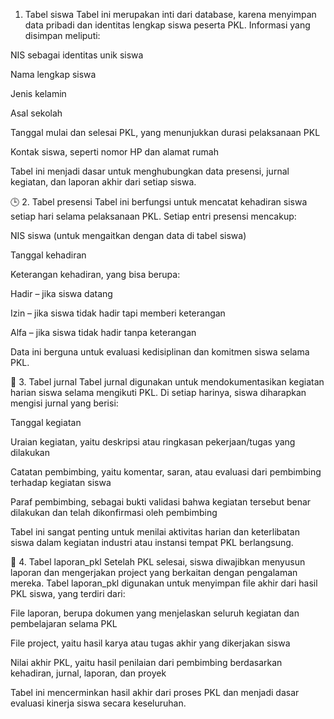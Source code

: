 1. Tabel siswa
Tabel ini merupakan inti dari database, karena menyimpan data pribadi dan identitas lengkap siswa peserta PKL.
Informasi yang disimpan meliputi:

NIS sebagai identitas unik siswa

Nama lengkap siswa

Jenis kelamin

Asal sekolah

Tanggal mulai dan selesai PKL, yang menunjukkan durasi pelaksanaan PKL

Kontak siswa, seperti nomor HP dan alamat rumah

Tabel ini menjadi dasar untuk menghubungkan data presensi, jurnal kegiatan, dan laporan akhir dari setiap siswa.

🕒 2. Tabel presensi
Tabel ini berfungsi untuk mencatat kehadiran siswa setiap hari selama pelaksanaan PKL.
Setiap entri presensi mencakup:

NIS siswa (untuk mengaitkan dengan data di tabel siswa)

Tanggal kehadiran

Keterangan kehadiran, yang bisa berupa:

Hadir – jika siswa datang

Izin – jika siswa tidak hadir tapi memberi keterangan

Alfa – jika siswa tidak hadir tanpa keterangan

Data ini berguna untuk evaluasi kedisiplinan dan komitmen siswa selama PKL.

📘 3. Tabel jurnal
Tabel jurnal digunakan untuk mendokumentasikan kegiatan harian siswa selama mengikuti PKL.
Di setiap harinya, siswa diharapkan mengisi jurnal yang berisi:

Tanggal kegiatan

Uraian kegiatan, yaitu deskripsi atau ringkasan pekerjaan/tugas yang dilakukan

Catatan pembimbing, yaitu komentar, saran, atau evaluasi dari pembimbing terhadap kegiatan siswa

Paraf pembimbing, sebagai bukti validasi bahwa kegiatan tersebut benar dilakukan dan telah dikonfirmasi oleh pembimbing

Tabel ini sangat penting untuk menilai aktivitas harian dan keterlibatan siswa dalam kegiatan industri atau instansi tempat PKL berlangsung.

📄 4. Tabel laporan_pkl
Setelah PKL selesai, siswa diwajibkan menyusun laporan dan mengerjakan project yang berkaitan dengan pengalaman mereka.
Tabel laporan_pkl digunakan untuk menyimpan file akhir dari hasil PKL siswa, yang terdiri dari:

File laporan, berupa dokumen yang menjelaskan seluruh kegiatan dan pembelajaran selama PKL

File project, yaitu hasil karya atau tugas akhir yang dikerjakan siswa

Nilai akhir PKL, yaitu hasil penilaian dari pembimbing berdasarkan kehadiran, jurnal, laporan, dan proyek

Tabel ini mencerminkan hasil akhir dari proses PKL dan menjadi dasar evaluasi kinerja siswa secara keseluruhan.
